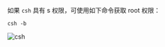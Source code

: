 如果 `csh` 具有 s 权限，可使用如下命令获取 root 权限：

```
csh -b
```

![csh](https://github.com/Nongcloud/oscp-Learn/tree/master/Privilege-Escalation/SUID/images/suid-csh.png)
